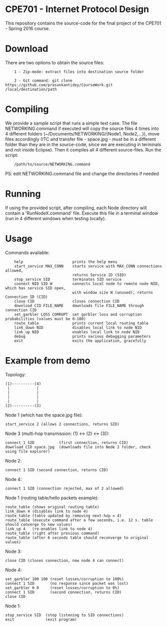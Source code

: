 # CPE701 - Internet Protocol Design
This repository contains the source-code for the final project of the CPE701 - Spring 2016 course.


# Download

There are two options to obtain the source files:

		1 - Zip-mode: extract files into destination source folder

		2 - Git command: git clone https://github.com/prasunkantidey/CourseWork.git /local/destination/path
  
  
# Compiling

We provide a sample script that runs a simple test case. The file NETWORKING.command if executed will copy the source files 4 times into 4 different folders (~/Documents/NETWORKING/{Node1, Node2,...}), move files accordingly (ITC and transfer file - space.jpg - must be in a different folder than they are in the source-code, since we are executing in terminals and not inside Eclipse). Then it compiles all 4 different source-files. Run the script:

		/path/to/source/NETWORKING.command

PS: edit NETWORKING.command file and change the directories if needed

# Running

If using the provided script, after compiling, each Node directory will contain a 'RunNodeX.command' file. Execute this file in a terminal window (run in 4 different windows when testing locally).

# Usage

Commands available:

		help                      prints the help menu
		start_service MAX_CONN    starts service with MAX_CONN connections allowed,
		                          returns Service ID (SID)
		stop_service SID          terminates SID service
		connect NID SID W         connects local node to remote node NID, which has service SID open, 
		                          with window size W (unused), returns Connection ID (CID)
		close CID                 closes connection CID
		download CID FILE_NAME    downloads file FILE_NAME through connection CID
		set_garbler LOSS CORRUPT  set garbler loss and corruption probabilities (values must be 0-100)
		route_table               prints current local routing table
		link_down NID             disables local link to node NID
		link_up NID               enables local link to node NID
		debug                     prints various debugging parameters
		exit                      exits the application, gracefully

# Example from demo

Topology:
    
    (1)----------(4)
     |            |
     |            |
     |            |
     |            |
    (2)----------(3)
    

Node 1 (which has the space.jpg file):
    
    start_service 2 (allows 2 connections, returns SID)
    
Node 3 (multi-hop transmission: (1) <-> (2) <-> (3)):
    
    connect 1 SID           (first connection, returns CID)
    download CID space.jpg  (downloads file into Node 2 folder, check using file explorer)

Node 2:
    
    connect 1 SID (second connection, returns CID)
    
Node 4:
    
    connect 1 SID (connection rejected, max of 2 allowed)
    
Node 1 (routing table/hello packets example):
    
    route_table (shows original routing table)
    link_down 4 (disables link to node 4)
    route_table (table updated by removing next-hop = 4)
    route_table (execute command after a few seconds, i.e. 12 s. table should converge to new values)
    link_up 4   (re-enables link to node 4)
    route_table (right after previous command)
    route_table (after 6 seconds table should reconverge to original values)
    
Node 3:
    
    close CID (closes connection, now node 4 can connect)
    
Node 4:
    
    set_garbler 100 100 (reset losses/corruption to 100%)
    connect 1 SID       (no response since packet was lost)
    set_garbler 0 0     (reset losses/corruption to 0%)
    connect 1 SID       (second connection, returns CID)
    close CID
    
Node 1:
    
    stop_service SID  (stop listening to SID connections)
    exit              (exit program)
    
